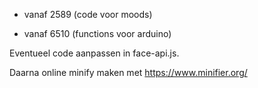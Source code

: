 - vanaf 2589 (code voor moods)

- vanaf 6510 (functions voor arduino)

Eventueel code aanpassen in face-api.js.

Daarna online minify maken met https://www.minifier.org/ 